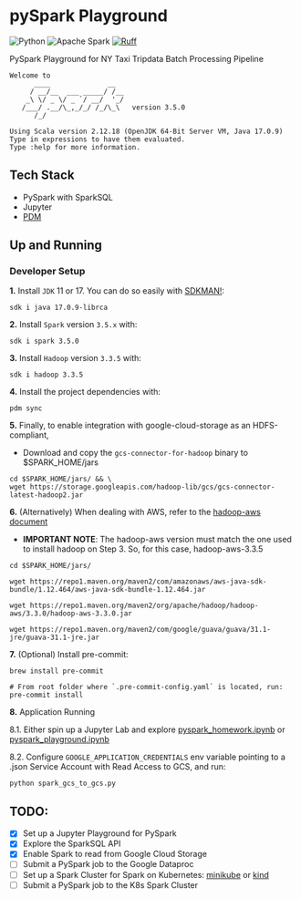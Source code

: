 # pySpark Playground

![Python](https://img.shields.io/badge/Python-3.9%20|%203.10%20|%203.11-3776AB.svg?style=flat&logo=python&logoColor=white)
![Apache Spark](https://img.shields.io/badge/pySpark-FDEE21?style=flat-square&logo=apachespark&logoColor=orange)
[![Ruff](https://img.shields.io/endpoint?url=https://raw.githubusercontent.com/astral-sh/ruff/main/assets/badge/v2.json)](https://github.com/astral-sh/ruff)

PySpark Playground for NY Taxi Tripdata Batch Processing Pipeline

```
Welcome to
      ____              __
     / __/__  ___ _____/ /__
    _\ \/ _ \/ _ `/ __/  '_/
   /___/ .__/\_,_/_/ /_/\_\   version 3.5.0
      /_/

Using Scala version 2.12.18 (OpenJDK 64-Bit Server VM, Java 17.0.9)
Type in expressions to have them evaluated.
Type :help for more information.
```


## Tech Stack
- PySpark with SparkSQL
- Jupyter
- [PDM](https://pdm-project.org/latest/#installation)


## Up and Running

### Developer Setup

**1.** Install `JDK` 11 or 17. You can do so easily with [SDKMAN!](https://sdkman.io/):

```shell
sdk i java 17.0.9-librca
```

**2.** Install `Spark` version `3.5.x` with:

```shell
sdk i spark 3.5.0
```

**3.** Install `Hadoop` version `3.3.5` with:
```shell
sdk i hadoop 3.3.5
```

**4.** Install the project dependencies with:
```shell
pdm sync
```

**5.** Finally, to enable integration with google-cloud-storage as an HDFS-compliant,
- Download and copy the `gcs-connector-for-hadoop` binary to $SPARK_HOME/jars

```shell
cd $SPARK_HOME/jars/ && \
wget https://storage.googleapis.com/hadoop-lib/gcs/gcs-connector-latest-hadoop2.jar
```

**6.** (Alternatively) When dealing with AWS, refer to the [hadoop-aws document](https://hadoop.apache.org/docs/stable/hadoop-aws/tools/hadoop-aws/index.html)

- **IMPORTANT NOTE**: The hadoop-aws version must match the one used to install hadoop on Step 3. So, for this case, hadoop-aws-3.3.5

```shell
cd $SPARK_HOME/jars/

wget https://repo1.maven.org/maven2/com/amazonaws/aws-java-sdk-bundle/1.12.464/aws-java-sdk-bundle-1.12.464.jar

wget https://repo1.maven.org/maven2/org/apache/hadoop/hadoop-aws/3.3.0/hadoop-aws-3.3.0.jar

wget https://repo1.maven.org/maven2/com/google/guava/guava/31.1-jre/guava-31.1-jre.jar
```

**7.** (Optional) Install pre-commit:
```shell
brew install pre-commit

# From root folder where `.pre-commit-config.yaml` is located, run:
pre-commit install
```

**8.** Application Running

8.1. Either spin up a Jupyter Lab and explore [pyspark_homework.ipynb](https://github.com/iobruno/data-engineering-zoomcamp/blob/master/week5/pyspark/pyspark_homework.ipynb)
or [pyspark_playground.ipynb](https://github.com/iobruno/data-engineering-zoomcamp/blob/master/week5/pyspark/pyspark_playground.ipynb)

8.2. Configure `GOOGLE_APPLICATION_CREDENTIALS` env variable pointing to a .json
Service Account with Read Access to GCS, and run:

```shell
python spark_gcs_to_gcs.py
```

## TODO:
- [X] Set up a Jupyter Playground for PySpark
- [X] Explore the SparkSQL API
- [X] Enable Spark to read from Google Cloud Storage
- [ ] Submit a PySpark job to the Google Dataproc
- [ ] Set up a Spark Cluster for Spark on Kubernetes: [minikube](https://minikube.sigs.k8s.io/docs/start/) or [kind](https://kind.sigs.k8s.io/)
- [ ] Submit a PySpark job to the K8s Spark Cluster